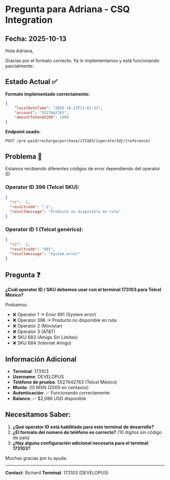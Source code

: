 # Pregunta para Adriana - CSQ Integration

## Fecha: 2025-10-13

Hola Adriana,

Gracias por el formato correcto. Ya lo implementamos y está funcionando parcialmente:

## Estado Actual ✅

**Formato implementado correctamente:**
```json
{
    "localDateTime": "2025-10-13T11:01:33",
    "account": "5527642763",
    "amountToSendX100": 2000
}
```

**Endpoint usado:**
```
POST /pre-paid/recharge/purchase/173103/{operatorId}/{reference}
```

## Problema 🔴

Estamos recibiendo diferentes códigos de error dependiendo del operator ID:

### Operator ID 396 (Telcel SKU):
```json
{
  "rc": -1,
  "resultcode": "-1",
  "resultmessage": "Producto no disponible en ruta"
}
```

### Operator ID 1 (Telcel genérico):
```json
{
  "rc": -1,
  "resultcode": "991",
  "resultmessage": "System error"
}
```

## Pregunta ❓

**¿Cuál operator ID / SKU debemos usar con el terminal 173103 para Telcel México?**

Probamos:
- ❌ Operator 1 → Error 991 (System error)
- ❌ Operator 396 → Producto no disponible en ruta
- ❌ Operator 2 (Movistar)
- ❌ Operator 3 (AT&T)
- ❌ SKU 683 (Amigo Sin Limites)
- ❌ SKU 684 (Internet Amigo)

## Información Adicional

- **Terminal**: 173103
- **Username**: DEVELOPUS
- **Teléfono de prueba**: 5527642763 (Telcel México)
- **Monto**: 20 MXN (2000 en centavos)
- **Autenticación**: ✅ Funcionando correctamente
- **Balance**: ✅ $2,088 USD disponible

## Necesitamos Saber:

1. **¿Qué operator ID está habilitado para este terminal de desarrollo?**
2. **¿El formato del número de teléfono es correcto?** (10 dígitos sin código de país)
3. **¿Hay alguna configuración adicional necesaria para el terminal 173103?**

Muchas gracias por tu ayuda.

---

**Contact**: Richard
**Terminal**: 173103 (DEVELOPUS)
